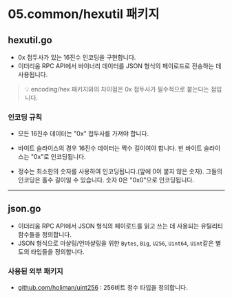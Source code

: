 # 05.common/hexutil 패키지

## hexutil.go

- 0x 접두사가 있는 16진수 인코딩을 구현합니다.
- 이더리움 RPC API에서 바이너리 데이터를 JSON 형식의 페이로드로 전송하는 데 사용됩니다.

> 💡 encoding/hex 패키지와의 차이점은 0x 접두사가 필수적으로 붙는다는 점입니다.

### 인코딩 규칙

* 모든 16진수 데이터는 "0x" 접두사를 가져야 합니다.

* 바이트 슬라이스의 경우 16진수 데이터는 짝수 길이여야 합니다. 빈 바이트 슬라이스는 "0x"로 인코딩됩니다.

* 정수는 최소한의 숫자를 사용하여 인코딩됩니다.(앞에 0이 붙지 않은 숫자). 그들의 인코딩은 홀수 길이일 수 있습니다. 숫자 0은 "0x0"으로 인코딩됩니다.

---

## json.go

- 이더리움 RPC API에서 JSON 형식의 페이로드를 읽고 쓰는 데 사용되는 유틸리티 함수들을 정의합니다.
- JSON 형식으로 마샬링/언마샬링을 위한 `Bytes`, `Big`, `U256`, `Uint64`, `Uint`같은 별도의 타입들을 정의합니다.

### 사용된 외부 패키지

- [github.com/holiman/uint256](https://github.com/holiman/uint256) : 256비트 정수 타입을 정의합니다.